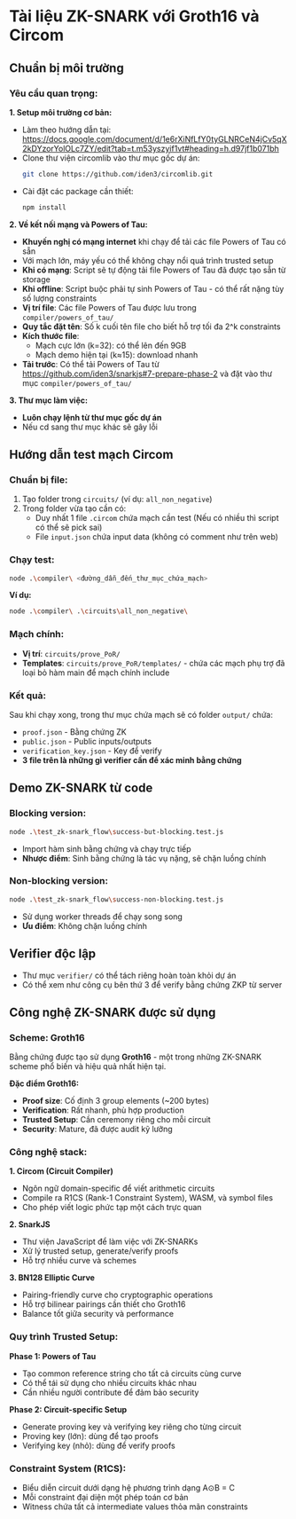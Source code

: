 # Tài liệu ZK-SNARK với Groth16 và Circom

## Chuẩn bị môi trường

### Yêu cầu quan trọng:

**1. Setup môi trường cơ bản:**

- Làm theo hướng dẫn tại: https://docs.google.com/document/d/1e6rXiNfLfY0tyGLNRCeN4jCv5qX2kDYzorYolOLc7ZY/edit?tab=t.m53yszyif1vt#heading=h.d97jf1b071bh
- Clone thư viện circomlib vào thư mục gốc dự án:
  ```bash
  git clone https://github.com/iden3/circomlib.git
  ```
- Cài đặt các package cần thiết:
  ```bash
  npm install
  ```

**2. Về kết nối mạng và Powers of Tau:**

- **Khuyến nghị có mạng internet** khi chạy để tải các file Powers of Tau có sẵn
- Với mạch lớn, máy yếu có thể không chạy nổi quá trình trusted setup
- **Khi có mạng**: Script sẽ tự động tải file Powers of Tau đã được tạo sẵn từ storage
- **Khi offline**: Script buộc phải tự sinh Powers of Tau - có thể rất nặng tùy số lượng constraints
- **Vị trí file**: Các file Powers of Tau được lưu trong `compiler/powers_of_tau/`
- **Quy tắc đặt tên**: Số k cuối tên file cho biết hỗ trợ tối đa 2^k constraints
- **Kích thước file**:
  - Mạch cực lớn (k=32): có thể lên đến 9GB
  - Mạch demo hiện tại (k≈15): download nhanh
- **Tải trước**: Có thể tải Powers of Tau từ https://github.com/iden3/snarkjs#7-prepare-phase-2 và đặt vào thư mục `compiler/powers_of_tau/`

**3. Thư mục làm việc:**

- **Luôn chạy lệnh từ thư mục gốc dự án**
- Nếu cd sang thư mục khác sẽ gây lỗi

## Hướng dẫn test mạch Circom

### Chuẩn bị file:

1. Tạo folder trong `circuits/` (ví dụ: `all_non_negative`)
2. Trong folder vừa tạo cần có:
   - Duy nhất 1 file `.circom` chứa mạch cần test (Nếu có nhiều thì script có thể sẽ pick sai)
   - File `input.json` chứa input data (không có comment như trên web)

### Chạy test:

```bash
node .\compiler\ <đường_dẫn_đến_thư_mục_chứa_mạch>
```

**Ví dụ:**

```bash
node .\compiler\ .\circuits\all_non_negative\
```

### Mạch chính:

- **Vị trí**: `circuits/prove_PoR/`
- **Templates**: `circuits/prove_PoR/templates/` - chứa các mạch phụ trợ đã loại bỏ hàm main để mạch chính include

### Kết quả:

Sau khi chạy xong, trong thư mục chứa mạch sẽ có folder `output/` chứa:

- `proof.json` - Bằng chứng ZK
- `public.json` - Public inputs/outputs
- `verification_key.json` - Key để verify
- **3 file trên là những gì verifier cần để xác minh bằng chứng**

## Demo ZK-SNARK từ code

### Blocking version:

```bash
node .\test_zk-snark_flow\success-but-blocking.test.js
```

- Import hàm sinh bằng chứng và chạy trực tiếp
- **Nhược điểm**: Sinh bằng chứng là tác vụ nặng, sẽ chặn luồng chính

### Non-blocking version:

```bash
node .\test_zk-snark_flow\success-non-blocking.test.js
```

- Sử dụng worker threads để chạy song song
- **Ưu điểm**: Không chặn luồng chính

## Verifier độc lập

- Thư mục `verifier/` có thể tách riêng hoàn toàn khỏi dự án
- Có thể xem như công cụ bên thứ 3 để verify bằng chứng ZKP từ server

## Công nghệ ZK-SNARK được sử dụng

### Scheme: Groth16

Bằng chứng được tạo sử dụng **Groth16** - một trong những ZK-SNARK scheme phổ biến và hiệu quả nhất hiện tại.

**Đặc điểm Groth16:**

- **Proof size**: Cố định 3 group elements (~200 bytes)
- **Verification**: Rất nhanh, phù hợp production
- **Trusted Setup**: Cần ceremony riêng cho mỗi circuit
- **Security**: Mature, đã được audit kỹ lưỡng

### Công nghệ stack:

**1. Circom (Circuit Compiler)**

- Ngôn ngữ domain-specific để viết arithmetic circuits
- Compile ra R1CS (Rank-1 Constraint System), WASM, và symbol files
- Cho phép viết logic phức tạp một cách trực quan

**2. SnarkJS**

- Thư viện JavaScript để làm việc với ZK-SNARKs
- Xử lý trusted setup, generate/verify proofs
- Hỗ trợ nhiều curve và schemes

**3. BN128 Elliptic Curve**

- Pairing-friendly curve cho cryptographic operations
- Hỗ trợ bilinear pairings cần thiết cho Groth16
- Balance tốt giữa security và performance

### Quy trình Trusted Setup:

**Phase 1: Powers of Tau**

- Tạo common reference string cho tất cả circuits cùng curve
- Có thể tái sử dụng cho nhiều circuits khác nhau
- Cần nhiều người contribute để đảm bảo security

**Phase 2: Circuit-specific Setup**

- Generate proving key và verifying key riêng cho từng circuit
- Proving key (lớn): dùng để tạo proofs
- Verifying key (nhỏ): dùng để verify proofs

### Constraint System (R1CS):

- Biểu diễn circuit dưới dạng hệ phương trình dạng A⊙B = C
- Mỗi constraint đại diện một phép toán cơ bản
- Witness chứa tất cả intermediate values thỏa mãn constraints
